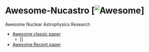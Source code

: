 # Awesome-Nucastro [![Awesome](https://cdn.rawgit.com/sindresorhus/awesome/d7305f38d29fed78fa85652e3a63e154dd8e8829/media/badge.svg)]

Awesome Nuclear Astrophysics Research
- [Awesome classic paper](#classic-paper)
  - []
- [Awesome Recent paper](#recent-paper)

